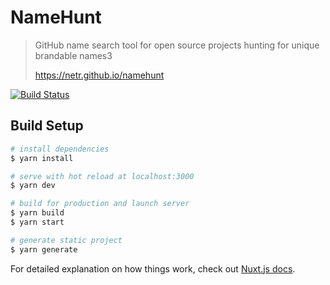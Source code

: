 # NameHunt

> GitHub name search tool for open source projects hunting for unique brandable names3
>
>https://netr.github.io/namehunt

[![Build Status](https://travis-ci.com/netr/namehunt.svg?branch=master)](https://travis-ci.com/netr/namehunt)

## Build Setup

``` bash
# install dependencies
$ yarn install

# serve with hot reload at localhost:3000
$ yarn dev

# build for production and launch server
$ yarn build
$ yarn start

# generate static project
$ yarn generate
```

For detailed explanation on how things work, check out [Nuxt.js docs](https://nuxtjs.org).
